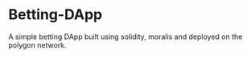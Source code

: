 # Betting-DApp
A simple betting DApp built using solidity, moralis and deployed on the polygon network. 
